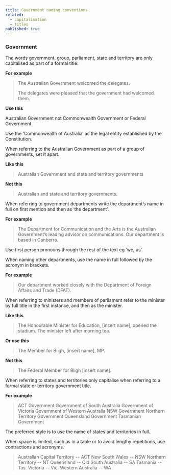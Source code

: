 ```yaml
---
title: Government naming conventions
related: 
  - capitalisation
  - titles
published: true
---
```


### Government

The words government, group, parliament, state and territory are only capitalised as part of a formal title.

**For example**

> The Australian Government welcomed the delegates.
>
> The delegates were pleased that the government had welcomed them.

**Use this**

Australian Government not Commonwealth Government or Federal Government

Use the ‘Commonwealth of Australia’ as the legal entity established by the Constitution.

When referring to the Australian Government as part of a group of governments, set it apart.

**Like this**

> Australian Government and state and territory governments

**Not this**

> Australian and state and territory governments.

When referring to government departments write the department’s name in full on first mention and then as ‘the department’.

**For example**

> The Department for Communication and the Arts is the Australian Government’s leading advisor on communications. Our department is based in Canberra.

Use first person pronouns through the rest of the text eg ‘we, us’.

When naming other departments, use the name in full followed by the acronym in brackets.

**For example**

> Our department worked closely with the Department of Foreign Affairs and Trade (DFAT).  

When referring to ministers and members of parliament refer to the minister by full title in the first instance, and then as the minister.

**Like this**

> The Honourable Minister for Education, [insert name], opened the stadium. The minister left after morning tea.

**Or use this**

> The Member for Bligh, [insert name], MP.

**Not this**

> The Federal Member for Bligh [insert name].

When referring to states and territories only capitalise when referring to a formal state or territory government title.

**For example**

> ACT Government
> Government of South Australia
> Government of Victoria
> Government of Western Australia
> NSW Government
> Northern Territory Government
> Queensland Government
> Tasmanian Government

The preferred style is to use the name of states and territories in full.

When space is limited, such as in a table or to avoid lengthy repetitions, use contractions and acronyms.

> Australian Capital Territory -- ACT
> New South Wales -- NSW
> Northern Territory -- NT
> Queensland -- Qld
> South Australia -- SA
> Tasmania -- Tas.
> Victoria -- Vic.
> Western Australia -- WA
